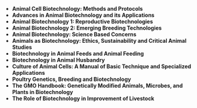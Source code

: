 <ul>
 <li><b><a target="_blank" href="https://github.com/manjunath5496/Animal-Biotechnology-Books/blob/master/aib(1).pdf" style="text-decoration:none;">Animal Cell Biotechnology: Methods and Protocols </a></b></li>
  
<li><b><a target="_blank" href="https://github.com/manjunath5496/Animal-Biotechnology-Books/blob/master/aib(2).pdf" style="text-decoration:none;">Advances in Animal Biotechnology and its Applications </a></b></li>  
  
<li><b><a target="_blank" href="https://github.com/manjunath5496/Animal-Biotechnology-Books/blob/master/aib(3).pdf" style="text-decoration:none;">Animal Biotechnology 1: Reproductive Biotechnologies</a></b></li>
                               
 <li><b><a target="_blank" href="https://github.com/manjunath5496/Animal-Biotechnology-Books/blob/master/aib(4).pdf" style="text-decoration:none;">Animal Biotechnology 2: Emerging Breeding Technologies</a></b></li> 
 
  <li><b><a target="_blank" href="https://github.com/manjunath5496/Animal-Biotechnology-Books/blob/master/aib(5).pdf" style="text-decoration:none;">Animal Biotechnology: Science Based Concerns</a></b></li>   

 <li><b><a target="_blank" href="https://github.com/manjunath5496/Animal-Biotechnology-Books/blob/master/aib(6).pdf" style="text-decoration:none;">Animals as Biotechnology: Ethics, Sustainability and Critical Animal Studies</a></b></li>
                <li><b><a target="_blank" href="https://github.com/manjunath5496/Animal-Biotechnology-Books/blob/master/aib(7).pdf" style="text-decoration:none;">Biotechnology in Animal Feeds and Animal Feeding</a></b></li>  
         <li><b><a target="_blank" href="https://github.com/manjunath5496/Animal-Biotechnology-Books/blob/master/aib(8).pdf" style="text-decoration:none;">Biotechnology in Animal Husbandry </a></b></li>                 
 <li><b><a target="_blank" href="https://github.com/manjunath5496/Animal-Biotechnology-Books/blob/master/aib(9).rar" style="text-decoration:none;">Culture of Animal Cells: A Manual of Basic Technique and Specialized Applications</a></b></li>                              

 <li><b><a target="_blank" href="https://github.com/manjunath5496/Animal-Biotechnology-Books/blob/master/aib(10).pdf" style="text-decoration:none;">Poultry Genetics, Breeding and Biotechnology</a></b></li>
                
 <li><b><a target="_blank" href="https://github.com/manjunath5496/Animal-Biotechnology-Books/blob/master/aib(11).pdf" style="text-decoration:none;"> The GMO Handbook: Genetically Modified Animals, Microbes, and Plants in Biotechnology   </a></b></li>                              
<li><b><a target="_blank" href="https://github.com/manjunath5496/Animal-Biotechnology-Books/blob/master/aib(12).pdf" style="text-decoration:none;"> The Role of Biotechnology in Improvement of Livestock </a></b></li>

 
 
</ul>


